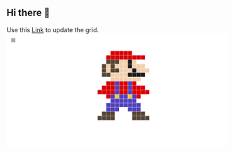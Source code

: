 ## Hi there 👋
Use this [Link](https://github.com/SRFklebth/SRFklebth/issues/new?title=pixel+update%3A+&body=Add+the+coordinates+x+y+and+the+hexcolour) to update the grid.
![Grid](grid.png)
